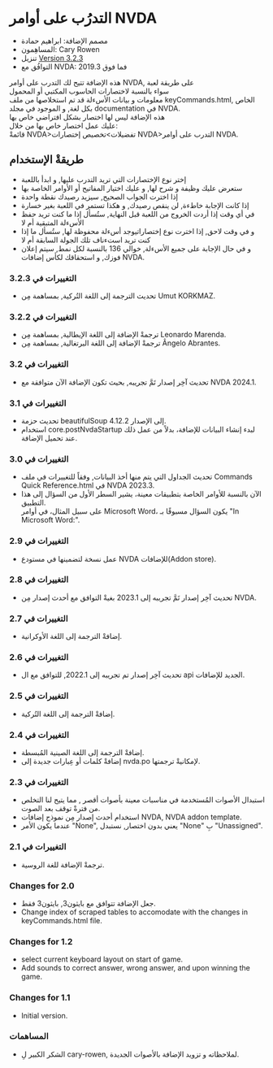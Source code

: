 # التدرُب على أوامر NVDA #

*	مصمم الإضافة: ابراهيم حمادة  
*	المساهِمون: Cary Rowen  
*	تنزيل [Version 3.2.3][1]  
*	التوافُق مع NVDA: 2019.3 فما فوق  

هذه الإضافة تتيح لك التدرب على أوامر NVDA, على طريقة لعبة  
سواء بالنسبة لاختصارات الحاسوب المكتبي أو المحمول  
معلومات و بيانات الأسءلة قد تم استخلاصها من ملف keyCommands.html, الخاص بكل لغة, و الموجود في مجلد documentation في NVDA.  
هذه الإضافة ليس لها اختصار بشكل افتراضي خاص بها  
عليك عمل اختصار خاص بها من خلال:  
قائمةْ NVDA>تفضيلات>تخصيص إختصارات NVDA>التدرب على أوامر NVDA.    

## طريقةْ الإستخدام ##

*	إختر نوع الإختصارات التي تريد التدرب عليها, و ابدأ باللعبة  
*	ستعرض عليك وظيفة و شرح لها, و عليك اختيار المفاتيح أو الأوامر الخاصة بها  
*	إذا اخترت الجواب الصحيح, سيزيد رصيدك نقطة واحدة  
*	إذا كانت الإجابة خاطءة, لن ينقص رصيدك, و هكذا تستمر في اللعبة بغير خسارة  
*	في أي وقت إذا أردت الخروج من اللعبة قبل النهاية, ستُسأل إذا ما كنت تريد حفظ الأسءلة المتبقية أم لا
*	و في وقت لاحق, إذا اخترت نوع إختصاراتيوجد أسءلة محفوظة لها, ستُسأل ما إذا كنت تريد استءناف تلك الجولة السابقة أم لا  
*	و في حال الإجابة على جميع الأسءلة, خوالي 136 بالنسبة لكل نمط, سيتم إعلان فوزك, و استحقاقك لكأس إضافات NVDA.  

### التغييرات في 3.2.3 ###

*	تحديث الترجمة إلى اللغة التُركية, بمساهمة مِن Umut KORKMAZ.

### التغييرات في 3.2.2 ###

*	ترجمةْ الإضافة إلى اللغة الإيطالية, بمساهمة مِن Leonardo Marenda.
*	ترجمةْ الإضافة إلى اللغة البرتغالية, بمساهمة مِن Ângelo Abrantes.

### التغييرات في 3.2 ###

*	تحديث آخِر إصدار تَمَّ تجريبه, بحيث تكون الإضافة الآن متوافقة مع NVDA 2024.1.

### التغييرات في 3.1 ###

* تحديث حزمة beautifulSoup إلى الإصدار 4.12.2.
* استخدام core.postNvdaStartup لبدء إنشاء البيانات للإضافة، بدلاً من عمل ذلك عند تحميل الإضافة.

### التغييرات في 3.0 ###

*	تحديث الجداول التي يتم منها أخذ البيانات, وفقاً للتغييرات في ملف Commands Quick Reference.html في NVDA 2023.3.
*	الآن بالنسبة للأوامر الخاصة بتطبيقات معينة، يشير السطر الأول من السؤال إلى هذا التطبيق.  
على سبيل المثال، في أوامر Microsoft Word، يكون السؤال مسبوقًا بـ "In Microsoft Word:".

### التغييرات في 2.9 ###

*	عمل نسخة لتضمينها في مستودع NVDA للإضافات(Addon store).

### التغييرات في 2.8 ###

*	تحديث آخِر إصدار تَمَّ تجريبه إلى 2023.1 بغيةْ التوافق مع أحدث إصدار مِن NVDA.

### التغييرات في 2.7 ###

*	إضافةْ الترجمة إلى اللغة الأوكرانية.

### التغييرات في 2.6 ###

*	تحديث آخِر إصدار تم تجريبه إلى 2022.1, للتوافق مع ال api الجديد للإضافات.

### التغييرات في 2.5 ###

*	إضافةْ الترجمة إلى اللغة التُركية.

### التغييرات في 2.4 ###

*	إضافةْ الترجمة إلى اللغة الصينية المُبسطة.  
*	إضافةْ كلمات أو عِبارات جديدة إلى nvda.po لإمكانيةْ ترجمتها.  

### التغييرات في 2.3 ###

*	استبدال الأصوات المُستخدمة في مناسبات معينة بأصوات أقصر , مما يتيح لنا التخلص من فترةْ توقف بعد الصوت.  
*	استخدام أحدث إصدار مِن نموذج إضافات NVDA, NVDA addon template.  
*	عندما يكون الأمر "None", يعني بدون اختصار, نستبدل "None" بِ "Unassigned".  

### التغييرات في 2.1 ###

*	ترجمةْ الإضافة للغة الروسية.

### Changes for 2.0 ###

*	جعل الإضافة تتوافق مع بايثون3, بايثون3 فقط.  
*	Change index of scraped tables to accomodate with the changes in keyCommands.html file.  

### Changes for 1.2 ###

*	select current keyboard layout on start of game.
*	Add sounds to correct answer, wrong answer, and upon winning the game.

### Changes for 1.1 ###

*	Initial version.

### المساهمات ###

*	الشكر الكبير لِ cary-rowen, لملاحظاته و تزويد الإضافة بالأصوات الجديدة.  

[1]: https://github.com/ibrahim-s/trainingNvdaCommands/releases/download/3.2.3/trainingKeyboardCommands-3.2.3.nvda-addon
